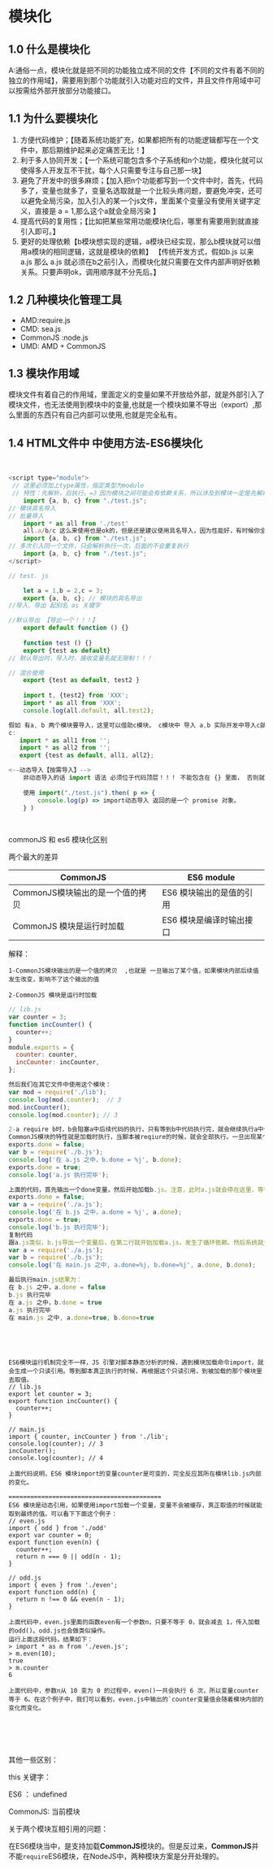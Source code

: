# 模块化

## 1.0 什么是模块化

​	A:通俗一点，模块化就是把不同的功能独立成不同的文件【不同的文件有着不同的独立的作用域】，需要用到那个功能就引入功能对应的文件，并且文件作用域中可以按需给外部开放部分功能接口。

## 1.1 为什么要模块化

1. 方便代码维护；【随着系统功能扩充，如果都把所有的功能逻辑都写在一个文件中，那后期维护起来必定痛苦无比！】
2. 利于多人协同开发；【一个系统可能包含多个子系统和n个功能，模块化就可以使得多人开发互不干扰，每个人只需要专注与自己那一块】
3. 避免了开发中的很多麻烦；【加入把n个功能都写到一个文件中时，首先，代码多了，变量也就多了，变量名选取就是一个比较头疼问题，要避免冲突，还可以避免全局污染，加入引入的某一个js文件，里面某个变量没有使用关键字定义，直接是 a = 1,那么这个a就会全局污染 】
4. 提高代码的复用性；【比如把某些常用功能模块化后，哪里有需要用到就直接引入即可。】
5. 更好的处理依赖【b模块想实现的逻辑，a模块已经实现，那么b模块就可以借用a模块的相同逻辑，这就是模块的依赖】 【传统开发方式，假如b.js 以来 a.js 那么 a.js 就必须在b之前引入，而模块化就只需要在文件内部声明好依赖关系。只要声明ok，调用顺序就不分先后。】

## 1.2 几种模块化管理工具

-  AMD:require.js
- CMD: sea.js
- CommonJS :node.js
- UMD: AMD + CommonJS

## 1.3 模块作用域

​	模块文件有着自己的作用域，里面定义的变量如果不开放给外部，就是外部引入了模块文件，也无法使用到模块中的变量,也就是一个模块如果不导出（export）,那么里面的东西只有自己内部可以使用,也就是完全私有。

## 1.4 HTML文件中 中使用方法-ES6模块化

​	

```javascript
<script type="module">
 // 这里必须加上type属性，指定类型为module
 // 特性：先解析，后执行。=》因为模块之间可能会有依赖关系，所以涉及到模块一定是先解析，所以也就有了延迟解析。并且 默认模块中开启了 严格模式 “use strict”
    import {a, b, c} from "./test.js";
// 模块具名导入
// 批量导入
	import * as all from './test'
	all.a/b/c 这么来使用也是ok的，但是还是建议使用具名导入，因为性能好，有时候你全部导入是可以，但是未必全部都用了。
	import {a, b, c} from "./test.js";
// 多次引入同一个文件，只会解析执行一次，后面的不会重复执行
	import {a, b, c} from "./test.js";
</script>

// test. js

	let a = 1,b = 2,c = 3;
	export {a, b, c}; // 模块的具名导出
//导入、导出 起别名 as 关键字 

//默认导出 【导出一个！！！】
	export default function () {}
	
	function test () {}
	export {test as default}
// 默认导出时，导入时，接收变量名就无限制！！！

// 混合使用
    export {test as default, test2 }
    
    import t, {test2} from 'XXX';
    import * as all from 'XXX';
    console.log(all.default, all.test2);
```

```javascript
假如 有a, b 两个模块要导入，这里可以借助c模块， c模块中 导入 a,b 实际开发中导入c就好了。
c:
   import * as all1 from '';
   import * as all2 from '';
   export {test as default, all1, all2};

<--动态导入【按需导入】-->
    非动态导入的话 import 语法 必须位于代码顶层！！！ 不能包含在 {} 里面， 否则就会报错！
    
    使用 import("./test.js").then( p => {
        console.log(p) => import动态导入 返回的是一个 promise 对象。
    } )
    
    
```

commonJS 和 es6 模块化区别

两个最大的差异

| CommonJS                         | ES6 module               |
| -------------------------------- | ------------------------ |
| CommonJS模块输出的是一个值的拷贝 | ES6 模块输出的是值的引用 |
| CommonJS 模块是运行时加载        | ES6 模块是编译时输出接口 |

解释：

`1-CommonJS模块输出的是一个值的拷贝  ,也就是 一旦输出了某个值，如果模块内部后续值发生改变，影响不了这个输出的值`

`2-CommonJS 模块是运行时加载`



```javascript
// lib.js
var counter = 3;
function incCounter() {
  counter++;
}
module.exports = {
  counter: counter,
  incCounter: incCounter,
};

然后我们在其它文件中使用这个模块：
var mod = require('./lib');
console.log(mod.counter);  // 3
mod.incCounter();
console.log(mod.counter); // 3

2-a require b时，b会阻塞a中后续代码的执行，只有等到b中代码执行完，就会继续执行a中代码。
CommonJS模块的特性就是加载时执行，当脚本被reqiure的时候，就会全部执行。一旦出现某个模块被"循环加载"，就只输出已经执行的部分，还未执行的部分不会输出。我们看一个官方的例子，首先定义a.js如下：
exports.done = false;
var b = require('./b.js');
console.log('在 a.js 之中，b.done = %j', b.done);
exports.done = true;
console.log('a.js 执行完毕');

上面的代码，首先输出一个done变量，然后开始加载b.js。注意，此时a.js就会停在这里，等待b.js执行完，才会继续执行后面的代码。再定义b.js代码：
exports.done = false;
var a = require('./a.js');
console.log('在 b.js 之中，a.done = %j', a.done);
exports.done = true;
console.log('b.js 执行完毕');
复制代码
跟a.js类似，b.js导出一个变量后，在第二行就开始加载a.js，发生了循环依赖。然后系统就会去内存对象的exports 中取done变量的值，可是因为a.js没有执行完，所以只取到刚开始输出的值false。接着b.js继续执行后面的代码，执行完毕后，再把执行权交还给a.js ，执行完后面剩下的代码。为了验证这个过程，新建一个main.js：
var a = require('./a.js');
var b = require('./b.js');
console.log('在 main.js 之中, a.done=%j, b.done=%j', a.done, b.done);

最后执行main.js结果为：
在 b.js 之中，a.done = false
b.js 执行完毕
在 a.js 之中，b.done = true
a.js 执行完毕
在 main.js 之中, a.done=true, b.done=true


    

```

```

ES6模块运行机制完全不一样，JS 引擎对脚本静态分析的时候，遇到模块加载命令import，就会生成一个只读引用。等到脚本真正执行的时候，再根据这个只读引用，到被加载的那个模块里去取值。
// lib.js
export let counter = 3;
export function incCounter() {
  counter++;
}

// main.js
import { counter, incCounter } from './lib';
console.log(counter); // 3
incCounter();
console.log(counter); // 4

上面代码说明，ES6 模块import的变量counter是可变的，完全反应其所在模块lib.js内部的变化。

==========================================
ES6 模块是动态引用，如果使用import加载一个变量，变量不会被缓存，真正取值的时候就能取到最终的值。可以看下下面这个例子：
// even.js
import { odd } from './odd'
export var counter = 0;
export function even(n) {
  counter++;
  return n === 0 || odd(n - 1);
}

// odd.js
import { even } from './even';
export function odd(n) {
  return n !== 0 && even(n - 1);
}

上面代码中，even.js里面的函数even有一个参数n，只要不等于 0，就会减去 1，传入加载的odd()。odd.js也会做类似操作。
运行上面这段代码，结果如下：
> import * as m from './even.js';
> m.even(10);
true
> m.counter
6

上面代码中，参数n从 10 变为 0 的过程中，even()一共会执行 6 次，所以变量counter等于 6。在这个例子中，我们可以看到，even.js中输出的`counter变量值会随着模块内部的变化而变化。






```

其他一些区别：

this 关键字： 

ES6 ： undefined

CommonJS: 当前模块

关于两个模块互相引用的问题：

在ES6模块当中，是支持加载**CommonJS**模块的。但是反过来，**CommonJS**并不能`require`ES6模块，在NodeJS中，两种模块方案是分开处理的。